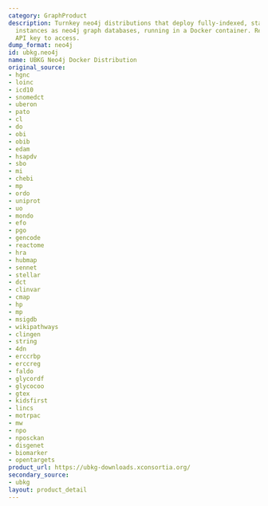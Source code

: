 ```yaml
---
category: GraphProduct
description: Turnkey neo4j distributions that deploy fully-indexed, standalone UBKG
  instances as neo4j graph databases, running in a Docker container. Requires UMLS
  API key to access.
dump_format: neo4j
id: ubkg.neo4j
name: UBKG Neo4j Docker Distribution
original_source:
- hgnc
- loinc
- icd10
- snomedct
- uberon
- pato
- cl
- do
- obi
- obib
- edam
- hsapdv
- sbo
- mi
- chebi
- mp
- ordo
- uniprot
- uo
- mondo
- efo
- pgo
- gencode
- reactome
- hra
- hubmap
- sennet
- stellar
- dct
- clinvar
- cmap
- hp
- mp
- msigdb
- wikipathways
- clingen
- string
- 4dn
- erccrbp
- erccreg
- faldo
- glycordf
- glycocoo
- gtex
- kidsfirst
- lincs
- motrpac
- mw
- npo
- nposckan
- disgenet
- biomarker
- opentargets
product_url: https://ubkg-downloads.xconsortia.org/
secondary_source:
- ubkg
layout: product_detail
---
```

